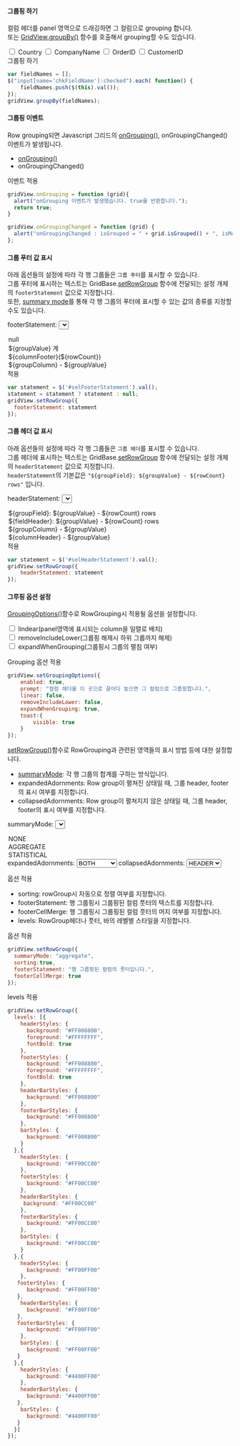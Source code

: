 #### 그룹핑 하기

 컬럼 헤더를 panel 영역으로 드래깅하면 그 컬럼으로 grouping 합니다.  
 또는 [GridView.groupBy()](http://help.realgrid.com/api/GridView/groupBy/) 함수를 호출해서 grouping할 수도 있습니다.

<div class="checkbox">
  <label>
    <input type="checkbox" id="Country" name="chkFieldName" value="Country"> Country
  </label>
  <label>
    <input type="checkbox" id="CompanyName" name="chkFieldName" value="CompanyName"> CompanyName
  </label>
  <label>
    <input type="checkbox" id="OrderID" name="chkFieldName" value="OrderID"> OrderID
  </label>
  <label>
    <input type="checkbox" id="CustomerID" name="chkFieldName" value="CustomerID"> CustomerID
  </label>
</div>
<a class="btn primary small round lowercase" id="btnOnGrouping">그룹핑 하기</a>

```js
var fieldNames = [];
$("input[name='chkFieldName']:checked").each( function() {
    fieldNames.push($(this).val());
});
gridView.groupBy(fieldNames);
```

#### 그룹핑 이벤트

Row grouping되면 Javascript 그리드의 [onGrouping()](http://help.realgrid.com/api/GridView/onGrouping/), onGroupingChanged() 이벤트가 발생됩니다. 

* [onGrouping()](http://help.realgrid.com/api/GridView/onGrouping/)
* onGroupingChanged()

<a class="btn primary small round lowercase" id="btnOnGroupingChanged">이벤트 적용</a>

```js
gridView.onGrouping = function (grid){
  alert("onGrouping 이벤트가 발생했습니다. true를 반환합니다.");
  return true;
}

gridView.onGroupingChanged = function (grid) {
  alert("onGroupingChanged : isGrouped = " + grid.isGrouped() + ", isMergedGrouped  = " + grid.isMergedGrouped());
};
```

#### 그룹 푸터 값 표시


아래 옵션들의 설정에 따라 각 행 그룹들은 `그룹 푸터`를 표시할 수 있습니다.  
그룹 푸터에 표시하는 텍스트는 GridBase.[setRowGroup](http://help.realgrid.com/api/GridBase/setRowGroup/) 함수에 전달되는 설정 개체의 `footerStatement` 값으로 지정합니다.   
또한, [summary mode](http://help.realgrid.com/api/types/SummaryMode/)를 통해 각 행 그룹의 푸터에 표시할 수 있는 값의 종류를 지정할 수도 있습니다.

footerStatement: 
<select id="selFooterStatement">
  <option selected="selected" value="">null</option>
  <option>${groupValue} 계</option>
  <option>${columnFooter}(${rowCount})</option>
  <option>${groupColumn} - ${groupValue}</option>
</select>
<a class="btn primary small round lowercase" id="btnSetFooterStatement">적용</a>

```js
var statement = $('#selFooterStatement').val();
statement = statement ? statement : null;
gridView.setRowGroup({
  footerStatement: statement
});
```

#### 그룹 헤더 값 표시

아래 옵션들의 설정에 따라 각 행 그룹들은 `그룹 헤더`를 표시할 수 있습니다.  
그룹 헤더에 표시하는 텍스트는 GridBase.[setRowGroup](http://help.realgrid.com/api/GridBase/setRowGroup/) 함수에 전달되는 설정 개체의 `headerStatement` 값으로 지정합니다.   
`headerStatement`의 기본값은 `"${groupField}: ${groupValue} - ${rowCount} rows"` 입니다.

headerStatement: 
<select id="selHeaderStatement">
  <option selected="selected">${groupField}: ${groupValue} - ${rowCount} rows</option>
  <option>${fieldHeader}: ${groupValue} - ${rowCount} rows</option>
  <option>${groupColumn} - ${groupValue}</option>
  <option>${columnHeader} - ${groupValue}</option>
</select>
<a class="btn primary small round lowercase" id="btnSetHeaderStatement">적용</a>

```js
var statement = $('#selHeaderStatement').val();
gridView.setRowGroup({
    headerStatement: statement
});
```

#### 그루핑 옵션 설정

[GroupingOptions()](http://help.realgrid.com/api/types/GroupingOptions/)함수로 RowGrouping시 적용될 옵션을 설정합니다.

<input type="checkbox" id="chkLinear"> lindear(panel영역에 표시되는 column을 일렬로 배치)  
<input type="checkbox" id="chkRemoveIncludeLower"> removeIncludeLower(그룹핑 해제시 하위 그룹까지 해제)  
<input type="checkbox" id="expandWhenGrouping"> expandWhenGrouping(그룹핑시 그룹의 펼침 여부)  

<a class="btn primary small round lowercase" id="btnSetGroupingOptions">Grouping 옵션 적용</a>


```js
gridView.setGroupingOptions({
    enabled: true, 
    prompt: "컬럼 헤더를 이 곳으로 끌어다 놓으면 그 컬럼으로 그룹핑합니다.", 
    linear: false, 
    removeIncludeLower: false,
    expandWhenGrouping: true, 
    toast:{
        visible: true
    }
});
```

[setRowGroup()](http://help.realgrid.com/api/types/RowGroupOptions/)함수로 RowGrouping과 관련된 영역들의 표시 방법 등에 대한 설정합니다.  

* [summaryMode](http://help.realgrid.com/api/types/SummaryMode/): 각 행 그룹의 합계를 구하는 방식입니다.
* expandedAdornments: Row group이 펼쳐진 상태일 때, 그룹 header, footer의 표시 여부를 지정합니다.
* collapsedAdornments: Row group이 펼쳐지지 않은 상태일 때, 그룹 header, footer의 표시 여부를 지정합니다.

summaryMode:
<select id="RowGroupSummaryMode">
  <option value="none">NONE</option>
  <option value="aggregate" selected="">AGGREGATE</option>
  <option value="statistical">STATISTICAL</option>
</select>  
expandedAdornments:
<select id="ExpandedAdornments">
  <option value="both" selected="">BOTH</option>
  <option value="header">HEADER</option>
  <option value="summary">SUMMARY</option>
</select>  
collapsedAdornments:
<select id="CollapsedAdornments">
  <option value="both">BOTH</option>
  <option value="header" selected="">HEADER</option>
</select>

<a class="btn primary small round lowercase" id="btnSetRowGroup1">옵션 적용</a>



* sorting: rowGroup시 자동으로 정렬 여부를 지정합니다.
* footerStatement: 행 그룹핑시 그룹핑된 컬럼 풋터의 텍스트를 지정합니다.
* footerCellMerge: 행 그룹핑시 그룹핑된 컬럼 풋터의 머지 여부를 지정합니다.
* levels: RowGroup헤더나 풋터, 바의 레벨별 스타일을 지정합니다.

<a class="btn primary small round lowercase" id="btnSetRowGroup2">옵션 적용</a>


```js
gridView.setRowGroup({
  summaryMode: "aggregate",
  sorting:true,
  footerStatement: "행 그룹핑된 컬럼의 풋터입니다.",
  footerCellMerge: true
});
```

<a class="btn primary small round lowercase" id="btnSetRowLevels">levels 적용</a>

```js
gridView.setRowGroup({
  levels: [{
    headerStyles: {
      background: "#FF008800",
      foreground: "#FFFFFFFF",
      fontBold: true
    },
    footerStyles: {
      background: "#FF008800",
      foreground: "#FFFFFFFF",
      fontBold: true
    },
    headerBarStyles: {
      background: "#FF008800"
    },
    footerBarStyles: {
      background: "#FF008800"
    },
    barStyles: {
      background: "#FF008800"
    }
  },{
    headerStyles: {
      background: "#FF00CC00"
    },
    footerStyles: {
      background: "#FF00CC00"
    },
    headerBarStyles: {
     background: "#FF00CC00"
    },
    footerBarStyles: {
      background: "#FF00CC00"
    },
    barStyles: {
      background: "#FF00CC00"
    }
  },{
    headerStyles: {
      background: "#FF00FF00"
    },
   footerStyles: {
      background: "#FF00FF00"
   },
    headerBarStyles: {
      background: "#FF00FF00"
   },
   footerBarStyles: {
      background: "#FF00FF00"
    },
    barStyles: {
      background: "#FF00FF00"
   }
  },{
    headerStyles: {
      background: "#4400FF00"
    },
    headerBarStyles: {
      background: "#4400FF00"
   },
    barStyles: {
      background: "#4400FF00"
   }
  }] 
});
```


<script>
$('#btnOnGrouping').click(function() {
  var fieldNames = [];
  $("input[name='chkFieldName']:checked").each( function() {
      fieldNames.push($(this).val());
  });
  gridView.groupBy(fieldNames);
});

$('#btnOnGroupingChanged').click(function() {
  gridView.onGrouping = function (grid){
    alert("onGrouping 이벤트가 발생했습니다. true를 반환합니다.");
    return true;
  }

  gridView.onGroupingChanged = function (grid) {
    alert("onGroupingChanged : isGrouped = " + grid.isGrouped() + ", isMergedGrouped  = " + grid.isMergedGrouped());
  };
});

$('#btnSetFooterStatement').click(function() {
var statement = $('#selFooterStatement').val();
  statement = statement ? statement : null;
  gridView.setRowGroup({
    footerStatement: statement
  })
});

$('#btnSetHeaderStatement').click(function() {
  var statement = $('#selHeaderStatement').val();
  gridView.setRowGroup({
      headerStatement: statement
  });
});

$('#btnSetGroupingOptions').click(function() {
  gridView.setGroupingOptions({
      enabled: true, 
      prompt: "컬럼 헤더를 이 곳으로 끌어다 놓으면 그 컬럼으로 그룹핑합니다.", 
      linear: $("#chkLinear").is(":checked"), 
      removeIncludeLower: $("#chkRemoveIncludeLower").is(":checked"),
      expandWhenGrouping: $("#expandWhenGrouping").is(":checked"), 
      toast:{
          visible: true
      }
  });
});

$('#btnSetRowGroup1').click(function() {
  var summary = $('#RowGroupSummaryMode :selected').val();
  var expanded = $('#ExpandedAdornments :selected').val();
  var collapsed = $('#CollapsedAdornments :selected').val();

  gridView.setRowGroup({
    summaryMode: summary,
    expandedAdornments: expanded,
    collapsedAdornments: collapsed
  });
});

$('#btnSetRowGroup2').click(function() {
  gridView.setRowGroup({
    sorting:true,
    footerStatement: "행 그룹핑된 컬럼의 풋터입니다.",
    footerCellMerge: true
  });
});

$('#btnSetRowLevels').click(function() {
  gridView.setRowGroup({
    levels: [{
      headerStyles: {
        background: "#FF008800",
        foreground: "#FFFFFFFF",
        fontBold: true
      },
      footerStyles: {
        background: "#FF008800",
        foreground: "#FFFFFFFF",
        fontBold: true
      },
      headerBarStyles: {
        background: "#FF008800"
      },
      footerBarStyles: {
        background: "#FF008800"
      },
      barStyles: {
        background: "#FF008800"
      }
    },{
      headerStyles: {
        background: "#FF00CC00"
      },
      footerStyles: {
        background: "#FF00CC00"
      },
      headerBarStyles: {
       background: "#FF00CC00"
      },
      footerBarStyles: {
        background: "#FF00CC00"
      },
      barStyles: {
        background: "#FF00CC00"
      }
    },{
      headerStyles: {
        background: "#FF00FF00"
      },
     footerStyles: {
        background: "#FF00FF00"
     },
      headerBarStyles: {
        background: "#FF00FF00"
     },
     footerBarStyles: {
        background: "#FF00FF00"
      },
      barStyles: {
        background: "#FF00FF00"
     }
    },{
      headerStyles: {
        background: "#4400FF00"
      },
      headerBarStyles: {
        background: "#4400FF00"
     },
      barStyles: {
        background: "#4400FF00"
     }
    }]
  });
});
</script>